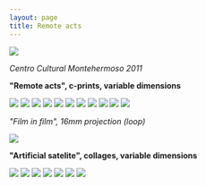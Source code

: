 ```yaml
---
layout: page
title: Remote acts
---
```


<img src="/public/actos remotos geral(7).jpg">

_Centro Cultural Montehermoso 2011_

**"Remote acts", c-prints, variable dimensions**

<img src="/public/actos remotos geral(4).jpg">

<img src="/public/farrallyHall final 100x155_bea 40x25 para PILAR.jpg">

<img src="/public/2velas pyromagnet portfolio.jpg">

<img src="/public/mirage flugplatz werneuchen portfolio.jpg">

<img src="/public/o estereoscopista2b portfolio.jpg">

<img src="/public/fonte nuvens portfolio.jpg">

<img src="/public/solaris sol pupila_2 portfolio.jpg">

<img src="/public/pinhole espelho final portfolio.jpg">

<img src="/public/Screen Shot 2018-03-07 at 11.43.36.png">

<img src="/public/actos remotos geral (5).jpg">

<img src="/public/cascata gelada small.jpg">

_"Film in film", 16mm projection (loop)_

<img src="/public/Screen Shot 2018-03-07 at 11.43.36.png">

**"Artificial satelite", collages, variable dimensions**

<img src="/public/colagens fata morgana+montanha ponte.jpg">

<img src="/public/actos remotos geral (1).jpg">

<img src="/public/colagens parede.jpg">

<img src="/public/colagem chines 2 frames.jpg">

<img src="/public/fata morgana 1 portfolio.jpg">

<img src="/public/fata morgana 2 portfolio.jpg">

<img src="/public/Screen Shot 2018-03-07 at 11.43.36.png">
